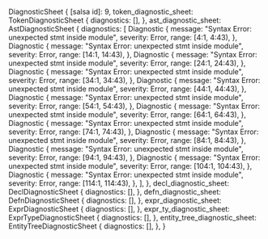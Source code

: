 DiagnosticSheet {
    [salsa id]: 9,
    token_diagnostic_sheet: TokenDiagnosticSheet {
        diagnostics: [],
    },
    ast_diagnostic_sheet: AstDiagnosticSheet {
        diagnostics: [
            Diagnostic {
                message: "Syntax Error: unexpected stmt inside module",
                severity: Error,
                range: [4:1, 4:43),
            },
            Diagnostic {
                message: "Syntax Error: unexpected stmt inside module",
                severity: Error,
                range: [14:1, 14:43),
            },
            Diagnostic {
                message: "Syntax Error: unexpected stmt inside module",
                severity: Error,
                range: [24:1, 24:43),
            },
            Diagnostic {
                message: "Syntax Error: unexpected stmt inside module",
                severity: Error,
                range: [34:1, 34:43),
            },
            Diagnostic {
                message: "Syntax Error: unexpected stmt inside module",
                severity: Error,
                range: [44:1, 44:43),
            },
            Diagnostic {
                message: "Syntax Error: unexpected stmt inside module",
                severity: Error,
                range: [54:1, 54:43),
            },
            Diagnostic {
                message: "Syntax Error: unexpected stmt inside module",
                severity: Error,
                range: [64:1, 64:43),
            },
            Diagnostic {
                message: "Syntax Error: unexpected stmt inside module",
                severity: Error,
                range: [74:1, 74:43),
            },
            Diagnostic {
                message: "Syntax Error: unexpected stmt inside module",
                severity: Error,
                range: [84:1, 84:43),
            },
            Diagnostic {
                message: "Syntax Error: unexpected stmt inside module",
                severity: Error,
                range: [94:1, 94:43),
            },
            Diagnostic {
                message: "Syntax Error: unexpected stmt inside module",
                severity: Error,
                range: [104:1, 104:43),
            },
            Diagnostic {
                message: "Syntax Error: unexpected stmt inside module",
                severity: Error,
                range: [114:1, 114:43),
            },
        ],
    },
    decl_diagnostic_sheet: DeclDiagnosticSheet {
        diagnostics: [],
    },
    defn_diagnostic_sheet: DefnDiagnosticSheet {
        diagnostics: [],
    },
    expr_diagnostic_sheet: ExprDiagnosticSheet {
        diagnostics: [],
    },
    expr_ty_diagnostic_sheet: ExprTypeDiagnosticSheet {
        diagnostics: [],
    },
    entity_tree_diagnostic_sheet: EntityTreeDiagnosticSheet {
        diagnostics: [],
    },
}